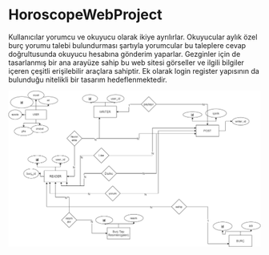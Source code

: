 # HoroscopeWebProject
Kullanıcılar yorumcu ve okuyucu olarak ikiye ayrılırlar. Okuyucular aylık özel burç yorumu talebi bulundurması şartıyla 
yorumcular bu taleplere cevap doğrultusunda okuyucu hesabına gönderim yaparlar. Gezginler için de tasarlanmış bir ana arayüze 
sahip bu web sitesi görseller ve ilgili bilgiler içeren çeşitli erişilebilir araçlara sahiptir. Ek olarak login register yapısının da bulunduğu 
nitelikli bir tasarım hedeflenmektedir. 


<img src="docs/ErDiagram.png" alt="Alt text" title="Optional title">
